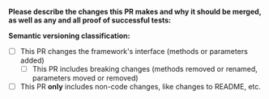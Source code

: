 **Please describe the changes this PR makes and why it should be merged, as well as any and all proof of successful tests:**


**Semantic versioning classification:**  
- [ ] This PR changes the framework's interface (methods or parameters added)
  - [ ] This PR includes breaking changes (methods removed or renamed, parameters moved or removed)
- [ ] This PR **only** includes non-code changes, like changes to README, etc.
